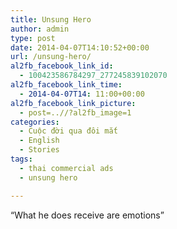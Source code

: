 ```yaml
---
title: Unsung Hero
author: admin
type: post
date: 2014-04-07T14:10:52+00:00
url: /unsung-hero/
al2fb_facebook_link_id:
  - 100423586784297_277245839102070
al2fb_facebook_link_time:
  - 2014-04-07T14: 11:00+00:00
al2fb_facebook_link_picture:
  - post=..//?al2fb_image=1
categories:
  - Cuộc đời qua đôi mắt
  - English
  - Stories
tags:
  - thai commercial ads
  - unsung hero

---
```

&#8220;What he does receive are emotions&#8221;

&nbsp;
